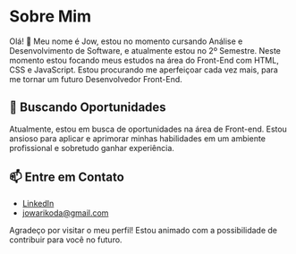 # Sobre Mim

Olá! 👋 Meu nome é Jow, estou no momento cursando Análise e Desenvolvimento de Software, e atualmente estou no 2º Semestre. Neste momento estou focando meus estudos na área do Front-End com HTML, CSS e JavaScript. Estou procurando me aperfeiçoar cada vez mais, para me tornar um futuro Desenvolvedor Front-End.

## 💼 Buscando Oportunidades

Atualmente, estou em busca de oportunidades na área de Front-end. Estou ansioso para aplicar e aprimorar minhas habilidades em um ambiente profissional e sobretudo ganhar experiência.

<!--
## 🚀 Tecnologias Favoritas

- HTML, CSS, JavaScript
- MySQL

## 🌱 Aprendendo Atualmente

- CSS, HTML, JavaScript através do curso da Origamid.

<!-- 
## 🔗 Links

- [LinkedIn](https://www.linkedin.com/in/jow-warikoda/)
- [Portfolio](https://seu-portfolio.com)
- [Outras Redes Sociais/Projetos] 


## 📈 Estatísticas GitHub

![Estatísticas do GitHub](https://github-readme-stats.vercel.app/api?username=seu-username&show_icons=true&count_private=true&hide=contribs,prs)

## 📚 Projetos Destacados

- [Nome do Projeto](https://github.com/seu-username/nome-do-projeto) - [Breve descrição do projeto.]

-->

## 📫 Entre em Contato

- [LinkedIn](https://www.linkedin.com/in/jow-warikoda/)
- jowarikoda@gmail.com

Agradeço por visitar o meu perfil! Estou animado com a possibilidade de contribuir para você no futuro.
